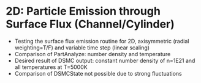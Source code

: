 # 2D: Particle Emission through Surface Flux (Channel/Cylinder)
* Testing the surface flux emission routine for 2D, axisymmetric (radial weighting=T/F) and variable time step (linear scaling)
* Comparison of PartAnalyze: number density and temperature
* Desired result of DSMC output: constant number density of n=1E21 and all temperatures at T=5000K
* Comparison of DSMCState not possible due to strong fluctuations
